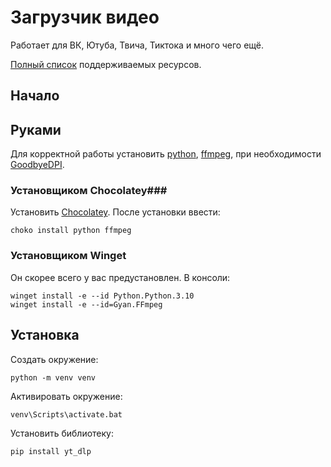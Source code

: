# Загрузчик видео #

Работает для ВК, Ютуба, Твича, Тиктока и много чего ещё.

[Полный список](https://github.com/yt-dlp/yt-dlp/blob/master/supportedsites.md) поддерживаемых ресурсов.

## Начало ##
## Руками ##
Для корректной работы установить [python](https://www.python.org/downloads/), [ffmpeg](https://github.com/GyanD/codexffmpeg/releases/), при необходимости [GoodbyeDPI](https://github.com/ValdikSS/GoodbyeDPI/releases).

### Установщиком Chocolatey###
Установить [Chocolatey](https://chocolatey.org/install).
После установки ввести:
```
choko install python ffmpeg
```
### Установщиком Winget ###
Он скорее всего у вас предустановлен.
В консоли:
```
winget install -e --id Python.Python.3.10
winget install -e --id=Gyan.FFmpeg  
```
## Установка ##
Создать окружение:
```
python -m venv venv
```
Активировать окружение:
```
venv\Scripts\activate.bat
```
Установить библиотеку:
```
pip install yt_dlp
```